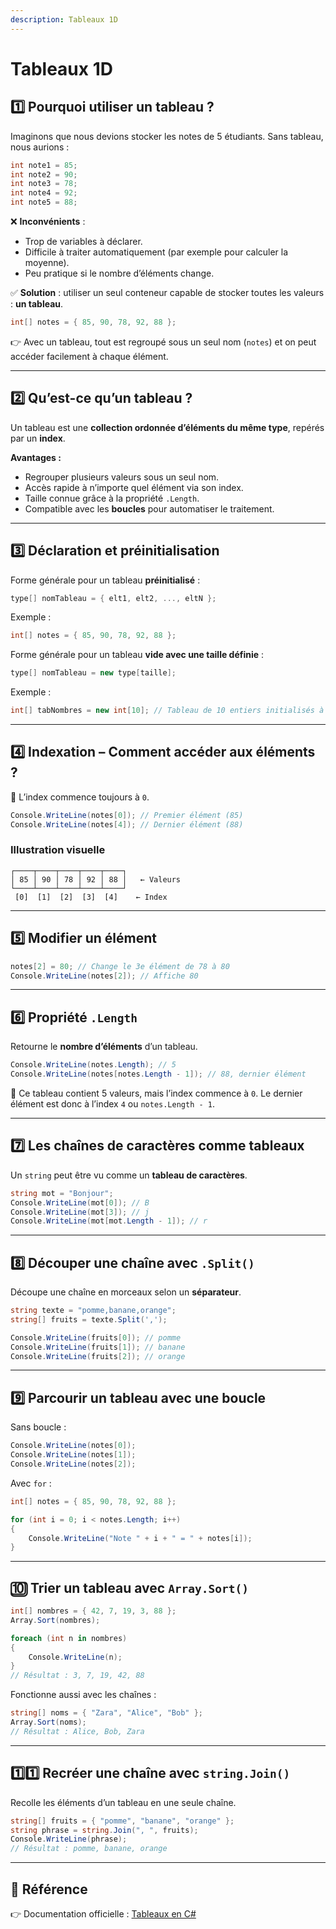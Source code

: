 ```yaml
---
description: Tableaux 1D 
---
```


# Tableaux 1D

## 1️⃣ Pourquoi utiliser un tableau ?

Imaginons que nous devions stocker les notes de 5 étudiants. Sans tableau, nous aurions :

```csharp
int note1 = 85;
int note2 = 90;
int note3 = 78;
int note4 = 92;
int note5 = 88;
```

❌ **Inconvénients** :
- Trop de variables à déclarer.
- Difficile à traiter automatiquement (par exemple pour calculer la moyenne).
- Peu pratique si le nombre d’éléments change.

✅ **Solution** : utiliser un seul conteneur capable de stocker toutes les valeurs : **un tableau**.

```csharp
int[] notes = { 85, 90, 78, 92, 88 };
```

👉 Avec un tableau, tout est regroupé sous un seul nom (`notes`) et on peut accéder facilement à chaque élément.

---

## 2️⃣ Qu’est-ce qu’un tableau ?

Un tableau est une **collection ordonnée d’éléments du même type**, repérés par un **index**.

**Avantages :**
- Regrouper plusieurs valeurs sous un seul nom.
- Accès rapide à n’importe quel élément via son index.
- Taille connue grâce à la propriété `.Length`.
- Compatible avec les **boucles** pour automatiser le traitement.

---

## 3️⃣ Déclaration et préinitialisation

Forme générale pour un tableau **préinitialisé** :

```csharp
type[] nomTableau = { elt1, elt2, ..., eltN };
```

Exemple :

```csharp
int[] notes = { 85, 90, 78, 92, 88 };
```

Forme générale pour un tableau **vide avec une taille définie** :

```csharp
type[] nomTableau = new type[taille];
```

Exemple :

```csharp
int[] tabNombres = new int[10]; // Tableau de 10 entiers initialisés à 0
```

---

## 4️⃣ Indexation – Comment accéder aux éléments ?

📌 L’index commence toujours à `0`.

```csharp
Console.WriteLine(notes[0]); // Premier élément (85)
Console.WriteLine(notes[4]); // Dernier élément (88)
```

### Illustration visuelle
```
┌────┬────┬────┬────┬────┐
│ 85 │ 90 │ 78 │ 92 │ 88 │   ← Valeurs
└────┴────┴────┴────┴────┘
 [0]  [1]  [2]  [3]  [4]    ← Index
```

---

## 5️⃣ Modifier un élément

```csharp
notes[2] = 80; // Change le 3e élément de 78 à 80
Console.WriteLine(notes[2]); // Affiche 80
```

---

## 6️⃣ Propriété `.Length`

Retourne le **nombre d’éléments** d’un tableau.

```csharp
Console.WriteLine(notes.Length); // 5
Console.WriteLine(notes[notes.Length - 1]); // 88, dernier élément
```

📌 Ce tableau contient 5 valeurs, mais l’index commence à `0`. Le dernier élément est donc à l’index `4` ou `notes.Length - 1`.

---

## 7️⃣ Les chaînes de caractères comme tableaux

Un `string` peut être vu comme un **tableau de caractères**.

```csharp
string mot = "Bonjour";
Console.WriteLine(mot[0]); // B
Console.WriteLine(mot[3]); // j
Console.WriteLine(mot[mot.Length - 1]); // r
```

---

## 8️⃣ Découper une chaîne avec `.Split()`

Découpe une chaîne en morceaux selon un **séparateur**.

```csharp
string texte = "pomme,banane,orange";
string[] fruits = texte.Split(',');

Console.WriteLine(fruits[0]); // pomme
Console.WriteLine(fruits[1]); // banane
Console.WriteLine(fruits[2]); // orange
```

---

## 9️⃣ Parcourir un tableau avec une boucle

Sans boucle :

```csharp
Console.WriteLine(notes[0]);
Console.WriteLine(notes[1]);
Console.WriteLine(notes[2]);
```

Avec `for` :

```csharp
int[] notes = { 85, 90, 78, 92, 88 };

for (int i = 0; i < notes.Length; i++)
{
    Console.WriteLine("Note " + i + " = " + notes[i]);
}
```

---

## 🔟 Trier un tableau avec `Array.Sort()`

```csharp
int[] nombres = { 42, 7, 19, 3, 88 };
Array.Sort(nombres);

foreach (int n in nombres)
{
    Console.WriteLine(n);
}
// Résultat : 3, 7, 19, 42, 88
```

Fonctionne aussi avec les chaînes :

```csharp
string[] noms = { "Zara", "Alice", "Bob" };
Array.Sort(noms);
// Résultat : Alice, Bob, Zara
```

---

## 1️⃣1️⃣ Recréer une chaîne avec `string.Join()`

Recolle les éléments d’un tableau en une seule chaîne.

```csharp
string[] fruits = { "pomme", "banane", "orange" };
string phrase = string.Join(", ", fruits);
Console.WriteLine(phrase);
// Résultat : pomme, banane, orange
```

---

## 📎 Référence

👉 Documentation officielle : [Tableaux en C#](https://info.cegepmontpetit.ca/notions-csharp/documentation/tableau/tableau-1d)
